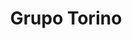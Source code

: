 ---
title: "Grupo Torino"
url: /ciudad-autonoma-de-buenos-aires/grupo-torino/
shop: Friseurbedarf
---